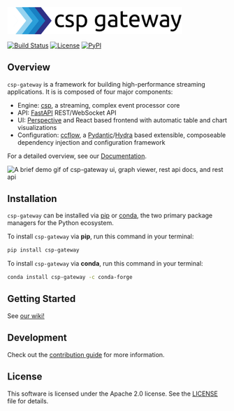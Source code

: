 <a href="https://github.com/point72/csp-gateway">
  <picture>
    <source media="(prefers-color-scheme: dark)" srcset="https://github.com/point72/csp-gateway/raw/main/docs/img/logo-name-dark.png?raw=true">
    <img alt="csp-gateway logo, overlapping blue chevrons facing right" src="https://github.com/point72/csp-gateway/raw/main/docs/img/logo-name.png?raw=true" width="400">
  </picture>
</a>

<br />

[![Build Status](https://github.com/Point72/csp-gateway/actions/workflows/build.yml/badge.svg)](https://github.com/Point72/csp-gateway/actions/workflows/build.yml)
[![License](https://img.shields.io/badge/license-Apache--2.0-green)](https://github.com/Point72/csp-gateway/LICENSE)
[![PyPI](https://img.shields.io/pypi/v/csp-gateway.svg?style=flat)](https://pypi.python.org/pypi/csp-gateway)

## Overview

`csp-gateway` is a framework for building high-performance streaming applications.
It is is composed of four major components:

- Engine: [csp](https://github.com/point72/csp), a streaming, complex event processor core
- API: [FastAPI](https://fastapi.tiangolo.com) REST/WebSocket API
- UI: [Perspective](https://perspective.finos.org) and React based frontend with automatic table and chart visualizations
- Configuration: [ccflow](https://github.com/point72/ccflow), a [Pydantic](https://docs.pydantic.dev/latest/)/[Hydra](https://hydra.cc) based extensible, composeable dependency injection and configuration framework

For a detailed overview, see our [Documentation](https://github.com/Point72/csp-gateway/wiki/Overview).

![A brief demo gif of csp-gateway ui, graph viewer, rest api docs, and rest api](https://raw.githubusercontent.com/point72/csp-gateway/main/docs/img/demo.gif)

## Installation

`csp-gateway` can be installed via [pip](https://pip.pypa.io) or [conda](https://docs.conda.io/en/latest/), the two primary package managers for the Python ecosystem.

To install `csp-gateway` via **pip**, run this command in your terminal:

```bash
pip install csp-gateway
```

To install `csp-gateway` via **conda**, run this command in your terminal:

```bash
conda install csp-gateway -c conda-forge
```

## Getting Started

See [our wiki!](https://github.com/Point72/csp-gateway/wiki)

## Development

Check out the [contribution guide](https://github.com/Point72/csp-gateway/wiki/Contribute) for more information.

## License

This software is licensed under the Apache 2.0 license. See the [LICENSE](https://github.com/Point72/csp-gateway/blob/main/LICENSE) file for details.
